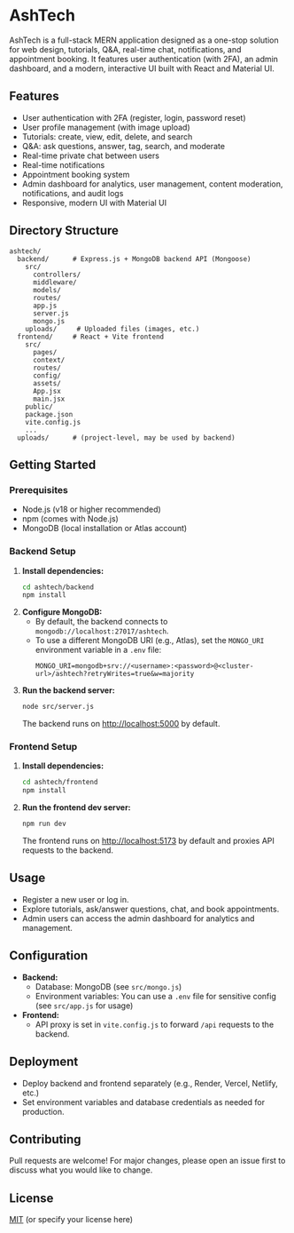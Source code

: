 # AshTech

AshTech is a full-stack MERN application designed as a one-stop solution for web design, tutorials, Q&A, real-time chat, notifications, and appointment booking. It features user authentication (with 2FA), an admin dashboard, and a modern, interactive UI built with React and Material UI.

## Features

- User authentication with 2FA (register, login, password reset)
- User profile management (with image upload)
- Tutorials: create, view, edit, delete, and search
- Q&A: ask questions, answer, tag, search, and moderate
- Real-time private chat between users
- Real-time notifications
- Appointment booking system
- Admin dashboard for analytics, user management, content moderation, notifications, and audit logs
- Responsive, modern UI with Material UI

## Directory Structure

```
ashtech/
  backend/      # Express.js + MongoDB backend API (Mongoose)
    src/
      controllers/
      middleware/
      models/
      routes/
      app.js
      server.js
      mongo.js
    uploads/     # Uploaded files (images, etc.)
  frontend/     # React + Vite frontend
    src/
      pages/
      context/
      routes/
      config/
      assets/
      App.jsx
      main.jsx
    public/
    package.json
    vite.config.js
    ...
  uploads/      # (project-level, may be used by backend)
```

## Getting Started

### Prerequisites
- Node.js (v18 or higher recommended)
- npm (comes with Node.js)
- MongoDB (local installation or Atlas account)

### Backend Setup
1. **Install dependencies:**
   ```bash
   cd ashtech/backend
   npm install
   ```
2. **Configure MongoDB:**
   - By default, the backend connects to `mongodb://localhost:27017/ashtech`.
   - To use a different MongoDB URI (e.g., Atlas), set the `MONGO_URI` environment variable in a `.env` file:
     ```env
     MONGO_URI=mongodb+srv://<username>:<password>@<cluster-url>/ashtech?retryWrites=true&w=majority
     ```
3. **Run the backend server:**
   ```bash
   node src/server.js
   ```
   The backend runs on [http://localhost:5000](http://localhost:5000) by default.

### Frontend Setup
1. **Install dependencies:**
   ```bash
   cd ashtech/frontend
   npm install
   ```
2. **Run the frontend dev server:**
   ```bash
   npm run dev
   ```
   The frontend runs on [http://localhost:5173](http://localhost:5173) by default and proxies API requests to the backend.

## Usage
- Register a new user or log in.
- Explore tutorials, ask/answer questions, chat, and book appointments.
- Admin users can access the admin dashboard for analytics and management.

## Configuration
- **Backend:**
  - Database: MongoDB (see `src/mongo.js`)
  - Environment variables: You can use a `.env` file for sensitive config (see `src/app.js` for usage)
- **Frontend:**
  - API proxy is set in `vite.config.js` to forward `/api` requests to the backend.

## Deployment
- Deploy backend and frontend separately (e.g., Render, Vercel, Netlify, etc.)
- Set environment variables and database credentials as needed for production.

## Contributing
Pull requests are welcome! For major changes, please open an issue first to discuss what you would like to change.

## License
[MIT](../LICENSE) (or specify your license here) 
